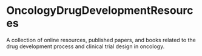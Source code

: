 # OncologyDrugDevelopmentResources
A collection of online resources, published papers, and books related to the drug development process and clinical trial design in oncology.
